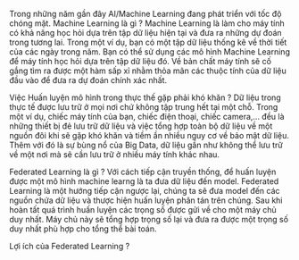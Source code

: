 Trong những năm gần đây AI/Machine Learning đang phát triển với tốc độ chóng mặt. 
Machine Learning là gì ?
Machine Learning là làm cho máy tính có khả năng học hỏi dựa trên tập dữ liệu hiện tại và đưa ra những dự đoán trong tương lai. Trong một ví dụ, bạn có một tập dữ liệu thống kê về thời tiết của các ngày trong năm. Bạn có thể sử dụng các mô hình Machine Learning để máy tính học hỏi dựa trên tập dữ liệu đó. Về bản chất máy tính sẽ cố gắng tìm ra được một hàm sấp xỉ nhằm thỏa mãn các thuộc tính của dữ liệu đầu vào để đưa ra dự đoán chính xác nhất.

Việc Huấn luyện mô hình trong thực thế gặp phải khó khăn ?
Dữ liệu trong thực tế được lưu trữ ở mọi nơi chứ không tập trung hết tại một chỗ. Trong một ví dụ, chiếc máy tính của bạn, chiếc điện thoại, chiếc camera,... đều là những thiết bị đẻ lưu trữ dữ liệu và việc tổng hợp toàn bộ dữ liệu về một nguồn đôi khi sẽ gặp khó khăn và tiềm ần nhiều nguy cơ về bảo mật dữ liệu. Thêm với đó là sự bùng nổ của Big Data, dữ liệu gần như không thể lưu trữ về một nơi mà sẽ cần lưu trữ ở nhiều máy tính khác nhau.

Federated Learning là gì ?
Với cách tiếp cận truyền thống, để huấn luyện được một mô hình machine learng là ta đưa dữ liệu đến model.
Federated Learning là một hướng tiếp cận ngược lại, chúng ta sẽ đưa model đến các nguồn chứa dữ liệu và thược hiện huấn luyện phân tán trên chúng. Sau khi hoàn tất quá trình huấn luyện các trọng số được gửi về cho một máy chủ duy nhất. Máy chủ này sẽ tổng hợp trọng số lại và đưa ra được một trọng số duy nhất phù hợp cho tổng thể bài toán. 

Lợi ích của Federated Learning ?
